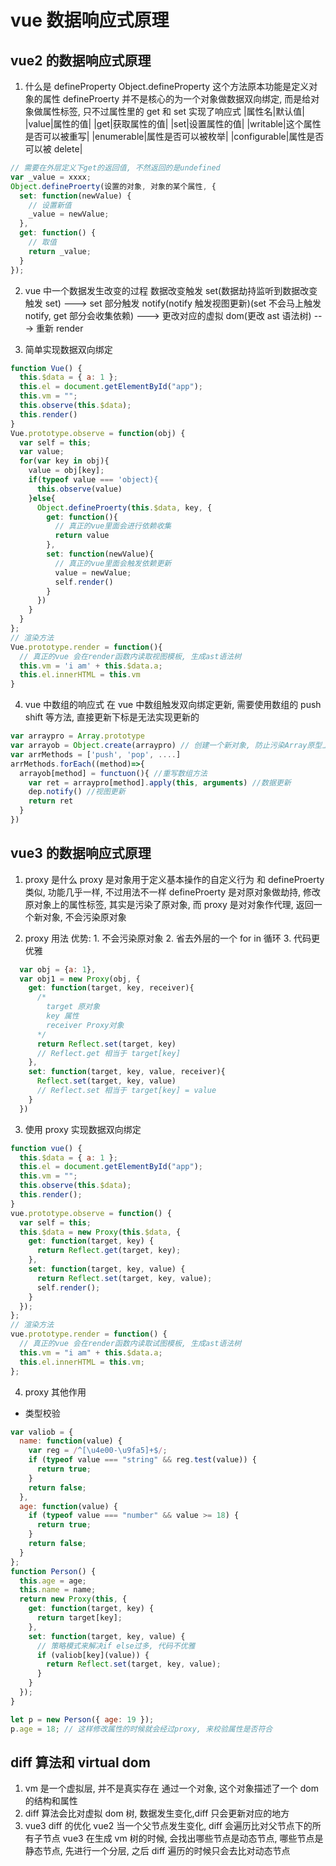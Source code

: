 # vue 数据响应式原理

## vue2 的数据响应式原理

1. 什么是 defineProperty
   Object.defineProperty 这个方法原本功能是定义对象的属性
   defineProerty 并不是核心的为一个对象做数据双向绑定, 而是给对象做属性标签, 只不过属性里的 get 和 set 实现了响应式
   |属性名|默认值|
   |value|属性的值|
   |get|获取属性的值|
   |set|设置属性的值|
   |writable|这个属性是否可以被重写|
   |enumerable|属性是否可以被枚举|
   |configurable|属性是否可以被 delete|

```js
// 需要在外层定义下get的返回值, 不然返回的是undefined
var _value = xxxx;
Object.defineProerty(设置的对象, 对象的某个属性, {
  set: function(newValue) {
    // 设置新值
    _value = newValue;
  },
  get: function() {
    // 取值
    return _value;
  }
});
```

2. vue 中一个数据发生改变的过程
   数据改变触发 set(数据劫持监听到数据改变触发 set) ---> set 部分触发 notify(notify 触发视图更新)(set 不会马上触发 notify, get 部分会收集依赖) ---> 更改对应的虚拟 dom(更改 ast 语法树) ---> 重新 render

3. 简单实现数据双向绑定

```js
function Vue() {
  this.$data = { a: 1 };
  this.el = document.getElementById("app");
  this.vm = "";
  this.observe(this.$data);
  this.render()
}
Vue.prototype.observe = function(obj) {
  var self = this;
  var value;
  for(var key in obj){
    value = obj[key];
    if(typeof value === 'object){
      this.observe(value)
    }else{
      Object.defineProerty(this.$data, key, {
        get: function(){
          // 真正的vue里面会进行依赖收集
          return value
        },
        set: function(newValue){
          // 真正的vue里面会触发依赖更新
          value = newValue;
          self.render()
        }
      })
    }
  }
};
// 渲染方法
Vue.prototype.render = function(){
  // 真正的vue 会在render函数内读取视图模板, 生成ast语法树
  this.vm = 'i am' + this.$data.a;
  this.el.innerHTML = this.vm
}
```

4. vue 中数组的响应式
   在 vue 中数组触发双向绑定更新, 需要使用数组的 push shift 等方法, 直接更新下标是无法实现更新的

```js
var arraypro = Array.prototype
var arrayob = Object.create(arraypro) // 创建一个新对象, 防止污染Array原型上的方法
var arrMethods = ['push', 'pop', ....]
arrMethods.forEach((method)=>{
  arrayob[method] = functuon(){ //重写数组方法
    var ret = arraypro[method].apply(this, arguments) //数据更新
    dep.notify() //视图更新
    return ret
  }
})
```

## vue3 的数据响应式原理

1. proxy 是什么
   proxy 是对象用于定义基本操作的自定义行为
   和 defineProerty 类似, 功能几乎一样, 不过用法不一样
   defineProerty 是对原对象做劫持, 修改原对象上的属性标签, 其实是污染了原对象, 而 proxy 是对对象作代理, 返回一个新对象, 不会污染原对象

2. proxy 用法
   优势: 1. 不会污染原对象 2. 省去外层的一个 for in 循环 3. 代码更优雅

```js
  var obj = {a: 1},
  var obj1 = new Proxy(obj, {
    get: function(target, key, receiver){
      /*
        target 原对象
        key 属性
        receiver Proxy对象
      */
      return Reflect.set(target, key)
      // Reflect.get 相当于 target[key]
    },
    set: function(target, key, value, receiver){
      Reflect.set(target, key, value)
      // Reflect.set 相当于 target[key] = value
    }
  })
```

3. 使用 proxy 实现数据双向绑定

```js
function vue() {
  this.$data = { a: 1 };
  this.el = document.getElementById("app");
  this.vm = "";
  this.observe(this.$data);
  this.render();
}
vue.prototype.observe = function() {
  var self = this;
  this.$data = new Proxy(this.$data, {
    get: function(target, key) {
      return Reflect.get(target, key);
    },
    set: function(target, key, value) {
      return Reflect.set(target, key, value);
      self.render();
    }
  });
};
// 渲染方法
vue.prototype.render = function() {
  // 真正的vue 会在render函数内读取试图模板, 生成ast语法树
  this.vm = "i am" + this.$data.a;
  this.el.innerHTML = this.vm;
};
```

4. proxy 其他作用

- 类型校验

```js
var valiob = {
  name: function(value) {
    var reg = /^[\u4e00-\u9fa5]+$/;
    if (typeof value === "string" && reg.test(value)) {
      return true;
    }
    return false;
  },
  age: function(value) {
    if (typeof value === "number" && value >= 18) {
      return true;
    }
    return false;
  }
};
function Person() {
  this.age = age;
  this.name = name;
  return new Proxy(this, {
    get: function(target, key) {
      return target[key];
    },
    set: function(target, key, value) {
      // 策略模式来解决if else过多, 代码不优雅
      if (valiob[key](value)) {
        return Reflect.set(target, key, value);
      }
    }
  });
}

let p = new Person({ age: 19 });
p.age = 18; // 这样修改属性的时候就会经过proxy, 来校验属性是否符合
```

## diff 算法和 virtual dom

1. vm 是一个虚拟层, 并不是真实存在
   通过一个对象, 这个对象描述了一个 dom 的结构和属性
2. diff 算法会比对虚拟 dom 树, 数据发生变化,diff 只会更新对应的地方
3. vue3 diff 的优化
   vue2 当一个父节点发生变化, diff 会遍历比对父节点下的所有子节点
   vue3 在生成 vm 树的时候, 会找出哪些节点是动态节点, 哪些节点是静态节点, 先进行一个分层, 之后 diff 遍历的时候只会去比对动态节点
